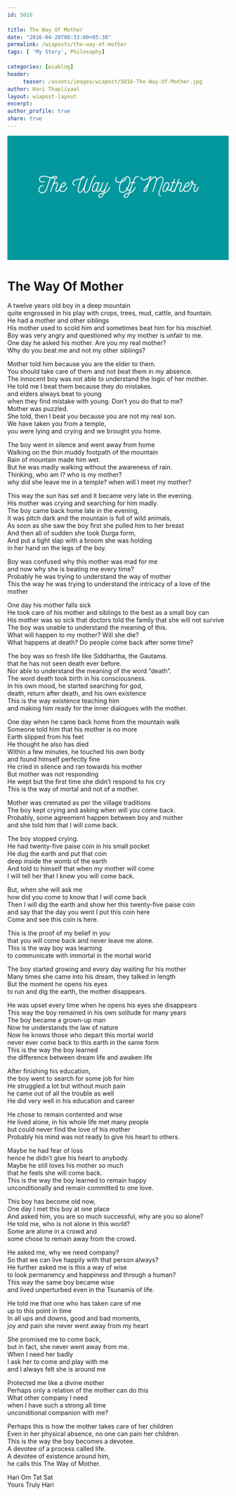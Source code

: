```yaml
--- 
id: 5016

title: The Way Of Mother
date: "2016-04-20T08:33:00+05:30"
permalink: /wiaposts/the-way-of-mother
tags: [ 'My Story', Philosophy]    

categories: [wiablog] 
header:
     teaser: /assets/images/wiapost/5016-The-Way-Of-Mother.jpg
author: Hari Thapliyaal 
layout: wiapost-layout
excerpt:  
author_profile: true 
share: true 
---
```


![The Way Of Mother](/assets/images/wiapost/5016-The-Way-Of-Mother.jpg)     
   
# The Way Of Mother  
    
A twelve years old boy in a deep mountain     
quite engrossed in his play with crops, trees, mud, cattle, and fountain.     
He had a mother and other siblings     
His mother used to scold him and sometimes beat him for his mischief.     
Boy was very angry and questioned why my mother is unfair to me.     
One day he asked his mother. Are you my real mother?     
Why do you beat me and not my other siblings?    
    
Mother told him because you are the elder to them.     
You should take care of them and not beat them in my absence.     
The innocent boy was not able to understand the logic of her mother.     
He told me I beat them because they do mistakes.     
and elders always beat to young     
when they find mistake with young. Don’t you do that to me?     
Mother was puzzled.     
She told, then I beat you because you are not my real son.     
We have taken you from a temple,     
you were lying and crying and we brought you home.    
    
The boy went in silence and went away from home     
Walking on the thin muddy footpath of the mountain     
Rain of mountain made him wet.     
But he was madly walking without the awareness of rain.     
Thinking, who am I? who is my mother?     
why did she leave me in a temple? when will I meet my mother?    
    
This way the sun has set and it became very late in the evening.     
His mother was crying and searching for him madly.     
The boy came back home late in the evening,     
It was pitch dark and the mountain is full of wild animals,     
As soon as she saw the boy first she pulled him to her breast     
And then all of sudden she took Durga form,     
And put a tight slap with a broom she was holding     
in her hand on the legs of the boy.    
    
Boy was confused why this mother was mad for me     
and now why she is beating me every time?     
Probably he was trying to understand the way of mother     
This the way he was trying to understand the intricacy of a love of the mother    
    
One day his mother falls sick     
He took care of his mother and siblings to the best as a small boy can     
His mother was so sick that doctors told the family that she will not survive     
The boy was unable to understand the meaning of this.     
What will happen to my mother? Will she die?     
What happens at death? Do people come back after some time?    
    
The boy was so fresh life like Siddhartha, the Gautama.     
that he has not seen death ever before.     
Nor able to understand the meaning of the word “death”.     
The word death took birth in his consciousness.     
In his own mood, he started searching for god,     
death, return after death, and his own existence     
This is the way existence teaching him     
and making him ready for the inner dialogues with the mother.    
    
One day when he came back home from the mountain walk     
Someone told him that his mother is no more     
Earth slipped from his feet     
He thought he also has died     
Within a few minutes, he touched his own body     
and found himself perfectly fine     
He cried in silence and ran towards his mother     
But mother was not responding     
He wept but the first time she didn’t respond to his cry     
This is the way of mortal and not of a mother.    
    
Mother was cremated as per the village traditions     
The boy kept crying and asking when will you come back.     
Probably, some agreement happen between boy and mother     
and she told him that I will come back.    
    
The boy stopped crying.     
He had twenty-five paise coin in his small pocket     
He dug the earth and put that coin     
deep inside the womb of the earth     
And told to himself that when my mother will come     
I will tell her that I knew you will come back.    
    
But, when she will ask me     
how did you come to know that I will come back     
Then I will dig the earth and show her this twenty-five paise coin     
and say that the day you went I put this coin here     
Come and see this coin is here.    
    
This is the proof of my belief in you     
that you will come back and never leave me alone.     
This is the way boy was learning     
to communicate with immortal in the mortal world    
    
The boy started growing and every day waiting for his mother     
Many times she came into his dream, they talked in length     
But the moment he opens his eyes     
to run and dig the earth, the mother disappears.    
    
He was upset every time when he opens his eyes she disappears     
This way the boy remained in his own solitude for many years     
The boy became a grown-up man     
Now he understands the law of nature     
Now he knows those who depart this mortal world     
never ever come back to this earth in the same form     
This is the way the boy learned     
the difference between dream life and awaken life    
    
After finishing his education,     
the boy went to search for some job for him     
He struggled a lot but without much pain     
he came out of all the trouble as well     
He did very well in his education and career    
    
He chose to remain contented and wise     
He lived alone, in his whole life met many people     
but could never find the love of his mother     
Probably his mind was not ready to give his heart to others.    
    
Maybe he had fear of loss     
hence he didn’t give his heart to anybody.     
Maybe he still loves his mother so much     
that he feels she will come back.     
This is the way the boy learned to remain happy     
unconditionally and remain committed to one love.    
    
This boy has become old now,     
One day I met this boy at one place     
And asked him, you are so much successful, why are you so alone?     
He told me, who is not alone in this world?     
Some are alone in a crowd and     
some chose to remain away from the crowd.    
    
He asked me, why we need company?     
So that we can live happily with that person always?     
He further asked me is this a way of wise     
to look permanency and happiness and through a human?     
This way the same boy became wise     
and lived unperturbed even in the Tsunamis of life.    
    
He told me that one who has taken care of me     
up to this point in time     
In all ups and downs, good and bad moments,     
joy and pain she never went away from my heart    
    
She promised me to come back,     
but in fact, she never went away from me.     
When I need her badly     
I ask her to come and play with me     
and I always felt she is around me    
    
Protected me like a divine mother     
Perhaps only a relation of the mother can do this     
What other company I need     
when I have such a strong all time     
unconditional companion with me?    
    
Perhaps this is how the mother takes care of her children     
Even in her physical absence, no one can pain her children.     
This is the way the boy becomes a devotee.     
A devotee of a process called life.     
A devotee of existence around him,     
he calls this The Way of Mother.    
    
Hari Om Tat Sat     
Yours Truly Hari    
